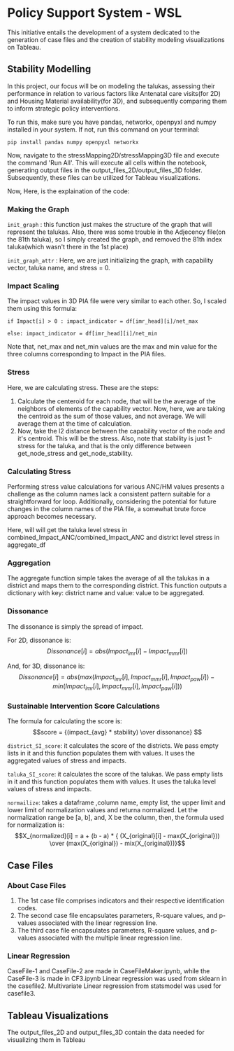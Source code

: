 
# Policy Support System - WSL

This initiative entails the development of a system dedicated to the generation of case files and the creation of stability modeling visualizations on Tableau.


## Stability Modelling

In this project, our focus will be on modeling the talukas, assessing their performance in relation to various factors like Antenatal care visits(for 2D) and Housing Material availability(for 3D), and subsequently comparing them to inform strategic policy interventions.

To run this, make sure you have pandas, networkx, openpyxl and numpy installed in your system. If not, run this command on your terminal:

```
pip install pandas numpy openpyxl networkx
```

Now, navigate to the stressMapping2D/stressMapping3D file and execute the command 'Run All'. This will execute all cells within the notebook, generating output files in the output_files_2D/output_files_3D folder. Subsequently, these files can be utilized for Tableau visualizations.

Now, Here, is the explaination of the code:

### Making the Graph

`init_graph` : this function just makes the structure of the graph that will represent the talukas. Also, there was some trouble in the Adjecency file(on the 81th taluka), so I simply created the graph, and removed the 81th index taluka(which wasn't there in the 1st place)

`init_graph_attr` : Here, we are just initializing the graph, with capability vector, taluka name, and stress = 0.

### Impact Scaling

The impact values in 3D PIA file were very similar to each other. So, I scaled them using this formula:


`
if Impact[i] > 0 :
            impact_indicator = df[imr_head][i]/net_max
`
            
`
        else:
            impact_indicator = df[imr_head][i]/net_min
`


Note that, net_max and net_min values are the max and min value for the three columns corresponding to Impact in the PIA files.

### Stress

Here, we are calculating stress. These are the steps:

1. Calculate the centeroid for each node, that will be the average of the neighbors of elements of the capability vector. Now, here, we are taking the centroid as the sum of those values, and not average. We will average them at the time of calculation.
2. Now, take the l2 distance between the capability vector of the node and it's centroid. This will be the stress. Also, note that stability is just 1-stress for the taluka, and that is the only difference between get_node_stress and get_node_stability.


### Calculating Stress

Performing stress value calculations for various ANC/HM values presents a challenge as the column names lack a consistent pattern suitable for a straightforward for loop. Additionally, considering the potential for future changes in the column names of the PIA file, a somewhat brute force approach becomes necessary.

Here, will will get the taluka level stress in combined_Impact_ANC/combined_Impact_ANC and district level stress in aggregate_df

### Aggregation

The aggregate function simple takes the average of all the talukas in a district and maps them to the corresponding district. This function outputs a dictionary with key: district name and value: value to be aggregated.


### Dissonance

The dissonance is simply the spread of impact.

For 2D, dissonance is: $$ Dissonance[i] = abs(Impact_{imr}[i] - Impact_{mmr}[i]) $$

And, for 3D, dissonance is: $$ Dissonance[i] = abs(max(Impact_{imr}[i], Impact_{mmr}[i], Impact_{paw}[i]) - min(Impact_{imr}[i], Impact_{mmr}[i], Impact_{paw}[i])) $$



### Sustainable Intervention Score Calculations

The formula for calculating the score is: $$score = {(impact_{avg} * stability) \over dissonance} $$

`district_SI_score`: it calculates the score of the districts. We pass empty lists in it and this function populates them with values. It uses the aggregated values of stress and impacts.

`taluka_SI_score`: it calculates the score of the talukas. We pass empty lists in it and this function populates them with values. It uses the taluka level values of stress and impacts.

`normailize`: takes a dataframe ,column name, empty list, the upper limit and lower limit of normalization values and returna normalized. Let the normalization range be [a, b], and, X be the column, then, the formula used for normalization is: $$X_{normalized}[i] = a + (b - a) * { (X_{original}[i] - max(X_{original})) \over (max(X_{original}) - mix(X_{original}))}$$

## Case Files

### About Case Files
1. The 1st case file comprises indicators and their respective identification codes.
2. The second case file encapsulates parameters, R-square values, and p-values associated with the linear regression line.
3. The third case file encapsulates parameters, R-square values, and p-values associated with the multiple linear regression line.

### Linear Regression

CaseFile-1 and CaseFile-2 are made in CaseFileMaker.ipynb, while the CaseFile-3 is made in CF3.ipynb
Linear regression was used from sklearn in the casefile2.
Multivariate Linear regression from statsmodel was used for casefile3.


## Tableau Visualizations

The output_files_2D and output_files_3D contain the data needed for visualizing them in Tableau
